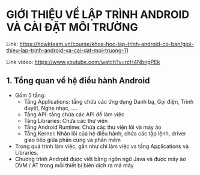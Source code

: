 # GIỚI THIỆU VỀ LẬP TRÌNH ANDROID VÀ CÀI ĐẶT MÔI TRƯỜNG

Link: https://howkteam.vn/course/khoa-hoc-lap-trinh-android-co-ban/gioi-thieu-lap-trinh-android-va-cai-dat-moi-truong-11

Link video: https://www.youtube.com/watch?v=rcH4NbngPEk

## 1. Tổng quan về hệ điều hành Android
- Gồm 5 tầng:
    - Tầng Applications: tầng chứa các ứng dụng Danh bạ, Gọi điện, Trình duyệt, Nghe nhạc, ....
    - Tầng API: tầng chứa các API để làm việc
    - Tầng Libraries: Chứa các thư viện
    - Tầng Android Runtime: Chứa các thư viện lõi và máy ảo
    - Tầng Kernel: Nhân lõi của hệ điều hành, chứa các tập lệnh, driver giao tiếp giữa phần cứng và phần mềm
- Trong quá trình làm việc, gần như chỉ làm việc vs tầng Applications và Libraries.
- Chương trình Android được viết bằng ngôn ngữ Java và được máy ảo DVM / ẢT trong mỗi thiết bị biên dịch ra mã máy


